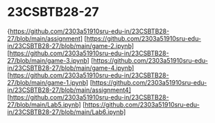 
# 23CSBTB28-27
{https://github.com/2303a51910sru-edu-in/23CSBTB28-27/blob/main/assignment]
[https://github.com/2303a51910sru-edu-in/23CSBTB28-27/blob/main/game-2.ipynb]
[https://github.com/2303a51910sru-edu-in/23CSBTB28-27/blob/main/game-3.ipynb]
[https://github.com/2303a51910sru-edu-in/23CSBTB28-27/blob/main/game-4.ipynb]
[https://github.com/2303a51910sru-edu-in/23CSBTB28-27/blob/main/game-1.ipynb]
[https://github.com/2303a51910sru-edu-in/23CSBTB28-27/blob/main/assignment4]
[https://github.com/2303a51910sru-edu-in/23CSBTB28-27/blob/main/Lab5.ipynb]
[https://github.com/2303a51910sru-edu-in/23CSBTB28-27/blob/main/Lab6.ipynb]
